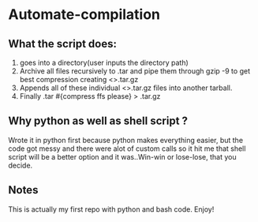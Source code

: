 # Automate-compilation
## What the script does: 
  1. goes into a directory(user inputs the directory path)
  2. Archive all files recursively to .tar and pipe them through gzip -9 to get
     best compression creating <>.tar.gz
  3. Appends all of these individual <>.tar.gz files into another tarball.
  4. Finally .tar #{compress ffs please} > .tar.gz  
   
## Why python as well as shell script ?
  Wrote it in python first because python makes everything easier, but the code got messy and there were alot of custom calls so it hit me that shell script will be a better option and it was..Win-win or lose-lose, that you decide.

## Notes
  This is actually my first repo with python and bash code. Enjoy!
    
